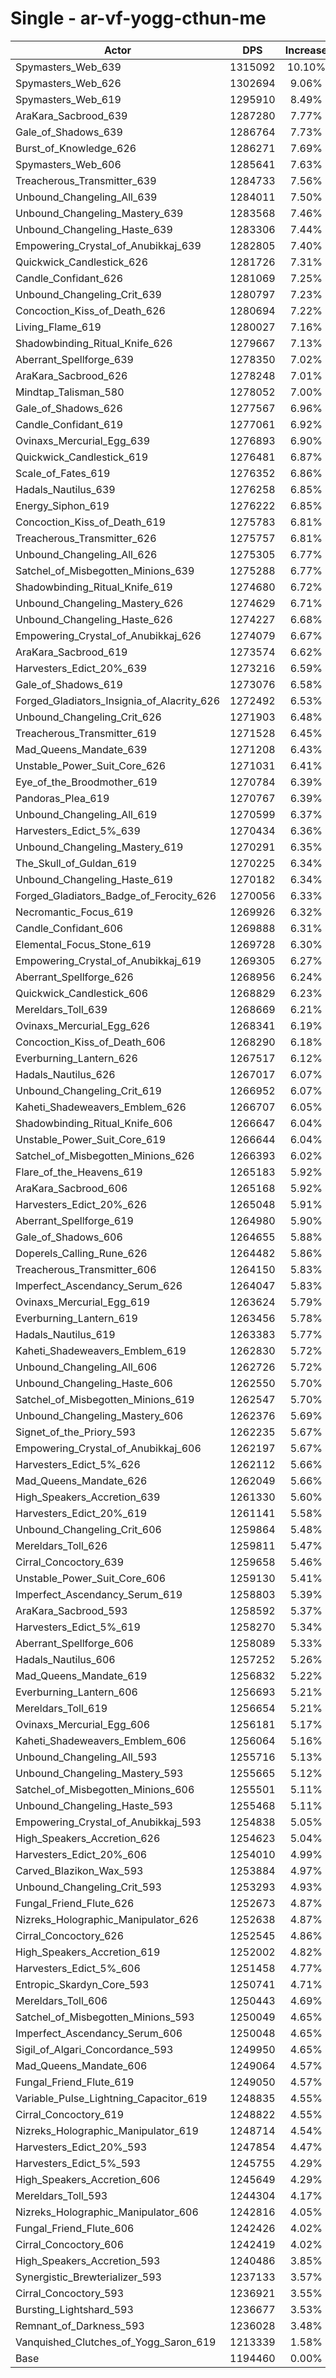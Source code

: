 # Single - ar-vf-yogg-cthun-me
| Actor | DPS | Increase |
|---|:---:|:---:|
|Spymasters_Web_639|1315092|10.10%|
|Spymasters_Web_626|1302694|9.06%|
|Spymasters_Web_619|1295910|8.49%|
|AraKara_Sacbrood_639|1287280|7.77%|
|Gale_of_Shadows_639|1286764|7.73%|
|Burst_of_Knowledge_626|1286271|7.69%|
|Spymasters_Web_606|1285641|7.63%|
|Treacherous_Transmitter_639|1284733|7.56%|
|Unbound_Changeling_All_639|1284011|7.50%|
|Unbound_Changeling_Mastery_639|1283568|7.46%|
|Unbound_Changeling_Haste_639|1283306|7.44%|
|Empowering_Crystal_of_Anubikkaj_639|1282805|7.40%|
|Quickwick_Candlestick_626|1281726|7.31%|
|Candle_Confidant_626|1281069|7.25%|
|Unbound_Changeling_Crit_639|1280797|7.23%|
|Concoction_Kiss_of_Death_626|1280694|7.22%|
|Living_Flame_619|1280027|7.16%|
|Shadowbinding_Ritual_Knife_626|1279667|7.13%|
|Aberrant_Spellforge_639|1278350|7.02%|
|AraKara_Sacbrood_626|1278248|7.01%|
|Mindtap_Talisman_580|1278052|7.00%|
|Gale_of_Shadows_626|1277567|6.96%|
|Candle_Confidant_619|1277061|6.92%|
|Ovinaxs_Mercurial_Egg_639|1276893|6.90%|
|Quickwick_Candlestick_619|1276481|6.87%|
|Scale_of_Fates_619|1276352|6.86%|
|Hadals_Nautilus_639|1276258|6.85%|
|Energy_Siphon_619|1276222|6.85%|
|Concoction_Kiss_of_Death_619|1275783|6.81%|
|Treacherous_Transmitter_626|1275757|6.81%|
|Unbound_Changeling_All_626|1275305|6.77%|
|Satchel_of_Misbegotten_Minions_639|1275288|6.77%|
|Shadowbinding_Ritual_Knife_619|1274680|6.72%|
|Unbound_Changeling_Mastery_626|1274629|6.71%|
|Unbound_Changeling_Haste_626|1274227|6.68%|
|Empowering_Crystal_of_Anubikkaj_626|1274079|6.67%|
|AraKara_Sacbrood_619|1273574|6.62%|
|Harvesters_Edict_20%_639|1273216|6.59%|
|Gale_of_Shadows_619|1273076|6.58%|
|Forged_Gladiators_Insignia_of_Alacrity_626|1272492|6.53%|
|Unbound_Changeling_Crit_626|1271903|6.48%|
|Treacherous_Transmitter_619|1271528|6.45%|
|Mad_Queens_Mandate_639|1271208|6.43%|
|Unstable_Power_Suit_Core_626|1271031|6.41%|
|Eye_of_the_Broodmother_619|1270784|6.39%|
|Pandoras_Plea_619|1270767|6.39%|
|Unbound_Changeling_All_619|1270599|6.37%|
|Harvesters_Edict_5%_639|1270434|6.36%|
|Unbound_Changeling_Mastery_619|1270291|6.35%|
|The_Skull_of_Guldan_619|1270225|6.34%|
|Unbound_Changeling_Haste_619|1270182|6.34%|
|Forged_Gladiators_Badge_of_Ferocity_626|1270056|6.33%|
|Necromantic_Focus_619|1269926|6.32%|
|Candle_Confidant_606|1269888|6.31%|
|Elemental_Focus_Stone_619|1269728|6.30%|
|Empowering_Crystal_of_Anubikkaj_619|1269305|6.27%|
|Aberrant_Spellforge_626|1268956|6.24%|
|Quickwick_Candlestick_606|1268829|6.23%|
|Mereldars_Toll_639|1268669|6.21%|
|Ovinaxs_Mercurial_Egg_626|1268341|6.19%|
|Concoction_Kiss_of_Death_606|1268290|6.18%|
|Everburning_Lantern_626|1267517|6.12%|
|Hadals_Nautilus_626|1267017|6.07%|
|Unbound_Changeling_Crit_619|1266952|6.07%|
|Kaheti_Shadeweavers_Emblem_626|1266707|6.05%|
|Shadowbinding_Ritual_Knife_606|1266647|6.04%|
|Unstable_Power_Suit_Core_619|1266644|6.04%|
|Satchel_of_Misbegotten_Minions_626|1266393|6.02%|
|Flare_of_the_Heavens_619|1265183|5.92%|
|AraKara_Sacbrood_606|1265168|5.92%|
|Harvesters_Edict_20%_626|1265048|5.91%|
|Aberrant_Spellforge_619|1264980|5.90%|
|Gale_of_Shadows_606|1264655|5.88%|
|Doperels_Calling_Rune_626|1264482|5.86%|
|Treacherous_Transmitter_606|1264150|5.83%|
|Imperfect_Ascendancy_Serum_626|1264047|5.83%|
|Ovinaxs_Mercurial_Egg_619|1263624|5.79%|
|Everburning_Lantern_619|1263456|5.78%|
|Hadals_Nautilus_619|1263383|5.77%|
|Kaheti_Shadeweavers_Emblem_619|1262830|5.72%|
|Unbound_Changeling_All_606|1262726|5.72%|
|Unbound_Changeling_Haste_606|1262550|5.70%|
|Satchel_of_Misbegotten_Minions_619|1262547|5.70%|
|Unbound_Changeling_Mastery_606|1262376|5.69%|
|Signet_of_the_Priory_593|1262235|5.67%|
|Empowering_Crystal_of_Anubikkaj_606|1262197|5.67%|
|Harvesters_Edict_5%_626|1262112|5.66%|
|Mad_Queens_Mandate_626|1262049|5.66%|
|High_Speakers_Accretion_639|1261330|5.60%|
|Harvesters_Edict_20%_619|1261141|5.58%|
|Unbound_Changeling_Crit_606|1259864|5.48%|
|Mereldars_Toll_626|1259811|5.47%|
|Cirral_Concoctory_639|1259658|5.46%|
|Unstable_Power_Suit_Core_606|1259130|5.41%|
|Imperfect_Ascendancy_Serum_619|1258803|5.39%|
|AraKara_Sacbrood_593|1258592|5.37%|
|Harvesters_Edict_5%_619|1258270|5.34%|
|Aberrant_Spellforge_606|1258089|5.33%|
|Hadals_Nautilus_606|1257252|5.26%|
|Mad_Queens_Mandate_619|1256832|5.22%|
|Everburning_Lantern_606|1256693|5.21%|
|Mereldars_Toll_619|1256654|5.21%|
|Ovinaxs_Mercurial_Egg_606|1256181|5.17%|
|Kaheti_Shadeweavers_Emblem_606|1256064|5.16%|
|Unbound_Changeling_All_593|1255716|5.13%|
|Unbound_Changeling_Mastery_593|1255665|5.12%|
|Satchel_of_Misbegotten_Minions_606|1255501|5.11%|
|Unbound_Changeling_Haste_593|1255468|5.11%|
|Empowering_Crystal_of_Anubikkaj_593|1254838|5.05%|
|High_Speakers_Accretion_626|1254623|5.04%|
|Harvesters_Edict_20%_606|1254010|4.99%|
|Carved_Blazikon_Wax_593|1253884|4.97%|
|Unbound_Changeling_Crit_593|1253293|4.93%|
|Fungal_Friend_Flute_626|1252673|4.87%|
|Nizreks_Holographic_Manipulator_626|1252638|4.87%|
|Cirral_Concoctory_626|1252545|4.86%|
|High_Speakers_Accretion_619|1252002|4.82%|
|Harvesters_Edict_5%_606|1251458|4.77%|
|Entropic_Skardyn_Core_593|1250741|4.71%|
|Mereldars_Toll_606|1250443|4.69%|
|Satchel_of_Misbegotten_Minions_593|1250049|4.65%|
|Imperfect_Ascendancy_Serum_606|1250048|4.65%|
|Sigil_of_Algari_Concordance_593|1249950|4.65%|
|Mad_Queens_Mandate_606|1249064|4.57%|
|Fungal_Friend_Flute_619|1249050|4.57%|
|Variable_Pulse_Lightning_Capacitor_619|1248835|4.55%|
|Cirral_Concoctory_619|1248822|4.55%|
|Nizreks_Holographic_Manipulator_619|1248714|4.54%|
|Harvesters_Edict_20%_593|1247854|4.47%|
|Harvesters_Edict_5%_593|1245755|4.29%|
|High_Speakers_Accretion_606|1245649|4.29%|
|Mereldars_Toll_593|1244304|4.17%|
|Nizreks_Holographic_Manipulator_606|1242816|4.05%|
|Fungal_Friend_Flute_606|1242426|4.02%|
|Cirral_Concoctory_606|1242419|4.02%|
|High_Speakers_Accretion_593|1240486|3.85%|
|Synergistic_Brewterializer_593|1237133|3.57%|
|Cirral_Concoctory_593|1236921|3.55%|
|Bursting_Lightshard_593|1236677|3.53%|
|Remnant_of_Darkness_593|1236028|3.48%|
|Vanquished_Clutches_of_Yogg_Saron_619|1213339|1.58%|
|Base|1194460|0.00%|
